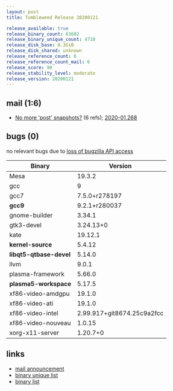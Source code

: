 ```yaml
---
layout: post
title: Tumbleweed Release 20200121

release_available: true
release_binary_count: 63602
release_binary_unique_count: 4710
release_disk_base: 8.3GiB
release_disk_shared: unknown
release_reference_count: 6
release_reference_count_mail: 6
release_score: 90
release_stability_level: moderate
release_version: 20200121
---
```


## mail (1:6)

- [No more 'post' snapshots?](https://lists.opensuse.org/opensuse-factory/2020-01/msg00265.html) (6 refs); [2020-01.268](https://lists.opensuse.org/opensuse-factory/2020-01/msg00268.html)

## bugs (0)

<!--more-->

no relevant bugs due to [loss of bugzilla API access](https://bugzilla.opensuse.org/show_bug.cgi?id=1157722)

Binary | Version
--- | ---
Mesa | 19.3.2
gcc | 9
gcc7 | 7.5.0+r278197
**gcc9** | 9.2.1+r280037
gnome-builder | 3.34.1
gtk3-devel | 3.24.13+0
kate | 19.12.1
**kernel-source** | 5.4.12
**libqt5-qtbase-devel** | 5.14.0
llvm | 9.0.1
plasma-framework | 5.66.0
**plasma5-workspace** | 5.17.5
xf86-video-amdgpu | 19.1.0
xf86-video-ati | 19.1.0
xf86-video-intel | 2.99.917+git8674.25c9a2fcc
xf86-video-nouveau | 1.0.15
xorg-x11-server | 1.20.7+0

## links

- [mail announcement](https://lists.opensuse.org/opensuse-factory/2020-01/msg00256.html)
- [binary unique list](http://download.opensuse.org/history/20200121/rpm.unique.list)
- [binary list](http://download.opensuse.org/history/20200121/rpm.list)
